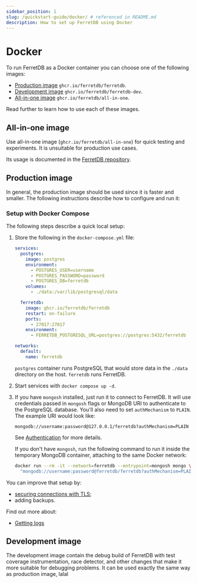 ```yaml
---
sidebar_position: 1
slug: /quickstart-guide/docker/ # referenced in README.md
description: How to set up FerretDB using Docker
---
```


# Docker

To run FerretDB as a Docker container you can choose one of the following images:

* [Production image](https://ghcr.io/ferretdb/ferretdb) `ghcr.io/ferretdb/ferretdb`.
* [Development image](https://ghcr.io/ferretdb/ferretdb-dev) `ghcr.io/ferretdb/ferretdb-dev`.
* [All-in-one image](https://ghcr.io/ferretdb/all-in-one) `ghcr.io/ferretdb/all-in-one`.

Read further to learn how to use each of these images.

## All-in-one image

Use all-in-one image (`ghcr.io/ferretdb/all-in-one`) for quick testing and experiments.
It is unsuitable for production use cases.

Its usage is documented in the [FerretDB repository](https://github.com/FerretDB/FerretDB#quickstart).

## Production image

In general, the production image should be used since it is faster and smaller.
The following instructions describe how to configure and run it:

### Setup with Docker Compose

The following steps describe a quick local setup:

1. Store the following in the `docker-compose.yml` file:

   ```yaml
   services:
     postgres:
       image: postgres
       environment:
         - POSTGRES_USER=username
         - POSTGRES_PASSWORD=password
         - POSTGRES_DB=ferretdb
       volumes:
         - ./data:/var/lib/postgresql/data

     ferretdb:
       image: ghcr.io/ferretdb/ferretdb
       restart: on-failure
       ports:
         - 27017:27017
       environment:
         - FERRETDB_POSTGRESQL_URL=postgres://postgres:5432/ferretdb

   networks:
     default:
       name: ferretdb
   ```

   `postgres` container runs PostgreSQL that would store data in the `./data` directory on the host.
   `ferretdb` runs FerretDB.

2. Start services with `docker compose up -d`.
3. If you have `mongosh` installed, just run it to connect to FerretDB.
   It will use credentials passed in `mongosh` flags or MongoDB URI to authenticate to the PostgreSQL database.
   You'll also need to set `authMechanism` to `PLAIN`.
   The example URI would look like:

   ```text
   mongodb://username:password@127.0.0.1/ferretdb?authMechanism=PLAIN
   ```

   See [Authentication](../security.md#authentication) for more details.

   If you don't have `mongosh`, run the following command to run it inside the temporary MongoDB container,
   attaching to the same Docker network:

   ```sh
   docker run --rm -it --network=ferretdb --entrypoint=mongosh mongo \
     "mongodb://username:password@ferretdb/ferretdb?authMechanism=PLAIN"
   ```

You can improve that setup by:

* [securing connections with TLS](../security.md#securing-connections-with-tls);
* adding backups.

Find out more about:

* [Getting logs](../configuration/logging.md#docker-logs)

## Development image

The development image contain the debug build of FerretDB with test coverage instrumentation, race detector,
and other changes that make it more suitable for debugging problems.
It can be used exactly the same way as production image, lalal
